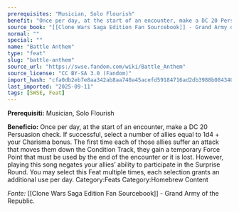 ```yaml
---
prerequisites: "Musician, Solo Flourish"
benefit: "Once per day, at the start of an encounter, make a DC 20 Persuasion check. If successful, select a number of allies equal to 1d4 + your Charisma bonus. The first time each of those allies suffer an attack that moves them down the Condition Track, they gain a temporary Force Point that must be used by the end of the encounter or it is lost. However, playing this song negates your allies’ ability to participate in the Surprise Round.  You may select this Feat multiple times, each selection grants an additional use per day.  Category:Feats Category:Homebrew Content"
source_book: "[[Clone Wars Saga Edition Fan Sourcebook]] - Grand Army of the Republic"
normal: ""
special: ""
name: "Battle Anthem"
type: "feat"
slug: "battle-anthem"
source_url: "https://swse.fandom.com/wiki/Battle_Anthem"
source_license: "CC BY-SA 3.0 (Fandom)"
import_hash: "cfa0db2eb7e8aa342ab8aa740a45acefd59184716ad2db3988b08434082fbc1e"
last_imported: "2025-09-11"
tags: [SWSE, Feat]
---
```

**Prerequisiti:** Musician, Solo Flourish

**Beneficio:** Once per day, at the start of an encounter, make a DC 20 Persuasion check. If successful, select a number of allies equal to 1d4 + your Charisma bonus. The first time each of those allies suffer an attack that moves them down the Condition Track, they gain a temporary Force Point that must be used by the end of the encounter or it is lost. However, playing this song negates your allies’ ability to participate in the Surprise Round.  You may select this Feat multiple times, each selection grants an additional use per day.  Category:Feats Category:Homebrew Content

*Fonte:* [[Clone Wars Saga Edition Fan Sourcebook]] - Grand Army of the Republic.
